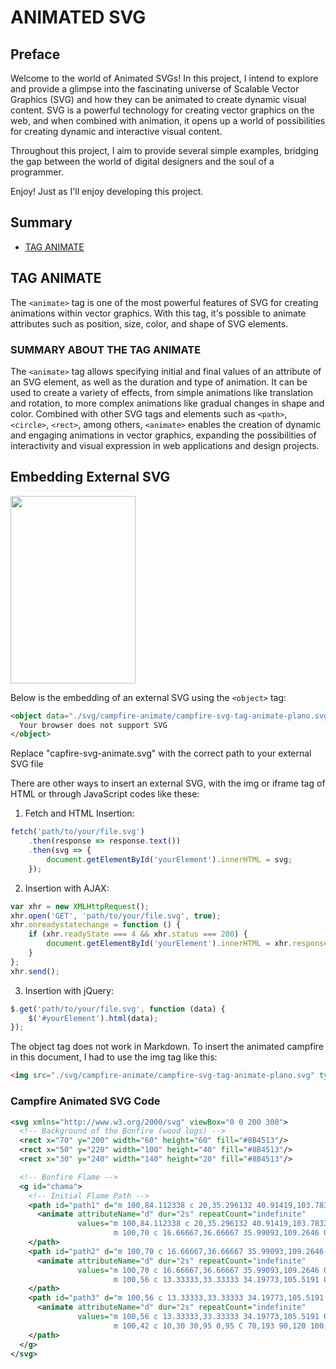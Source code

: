 # ANIMATED SVG

## Preface

Welcome to the world of Animated SVGs! In this project, I intend to explore and provide a glimpse into the fascinating universe of Scalable Vector Graphics (SVG) and how they can be animated to create dynamic visual content. SVG is a powerful technology for creating vector graphics on the web, and when combined with animation, it opens up a world of possibilities for creating dynamic and interactive visual content.

Throughout this project, I aim to provide several simple examples, bridging the gap between the world of digital designers and the soul of a programmer.

Enjoy! Just as I'll enjoy developing this project.


## Summary

- [TAG ANIMATE](#tag-animate)

## TAG ANIMATE

The `<animate>` tag is one of the most powerful features of SVG for creating animations within vector graphics. With this tag, it's possible to animate attributes such as position, size, color, and shape of SVG elements.

### SUMMARY ABOUT THE TAG ANIMATE

The `<animate>` tag allows specifying initial and final values of an attribute of an SVG element, as well as the duration and type of animation. It can be used to create a variety of effects, from simple animations like translation and rotation, to more complex animations like gradual changes in shape and color. Combined with other SVG tags and elements such as `<path>`, `<circle>`, `<rect>`, among others, `<animate>` enables the creation of dynamic and engaging animations in vector graphics, expanding the possibilities of interactivity and visual expression in web applications and design projects.

## Embedding External SVG

<img src="./svg/campfire-animate/campfire-svg-tag-animate-plano.svg" type="image/svg+xml" width="200" height="300" />

Below is the embedding of an external SVG using the `<object>` tag:
```html
<object data="./svg/campfire-animate/campfire-svg-tag-animate-plano.svg" type="image/svg+xml">
  Your browser does not support SVG
</object>
```

Replace "capfire-svg-animate.svg" with the correct path to your external SVG file

There are other ways to insert an external SVG, with the img or iframe tag of HTML or through JavaScript codes like these:

1. Fetch and HTML Insertion:
```javascript
fetch('path/to/your/file.svg')
    .then(response => response.text())
    .then(svg => {
        document.getElementById('yourElement').innerHTML = svg;
    });
```

2. Insertion with AJAX:
```javascript
var xhr = new XMLHttpRequest();
xhr.open('GET', 'path/to/your/file.svg', true);
xhr.onreadystatechange = function () {
    if (xhr.readyState === 4 && xhr.status === 200) {
        document.getElementById('yourElement').innerHTML = xhr.responseText;
    }
};
xhr.send();
```

3. Insertion with jQuery:
```javascript
$.get('path/to/your/file.svg', function (data) {
    $('#yourElement').html(data);
});
```

The object tag does not work in Markdown. To insert the animated campfire in this document, I had to use the img tag like this:
```html
<img src="./svg/campfire-animate/campfire-svg-tag-animate-plano.svg" type="image/svg+xml" width="200" height="300" />
```

### Campfire Animated SVG Code

```svg
<svg xmlns="http://www.w3.org/2000/svg" viewBox="0 0 200 300">
  <!-- Background of the Bonfire (wood logs) -->
  <rect x="70" y="200" width="60" height="60" fill="#8B4513"/>
  <rect x="50" y="220" width="100" height="40" fill="#8B4513"/>
  <rect x="30" y="240" width="140" height="20" fill="#8B4513"/>

  <!-- Bonfire Flame -->
  <g id="chama">
    <!-- Initial Flame Path -->
    <path id="path1" d="m 100,84.112338 c 20,35.296132 40.91419,103.783342 0,105.888382 -38.91772,0.71997 -20,-70.59225 0,-105.888382" fill="#ffcc00" opacity="0.8" style="stroke-width:0.939363">
      <animate attributeName="d" dur="2s" repeatCount="indefinite" 
               values="m 100,84.112338 c 20,35.296132 40.91419,103.783342 0,105.888382 -38.91772,0.71997 -20,-70.59225 0,-105.888382;
                       m 100,70 c 16.66667,36.66667 35.99093,109.2646 0.87631,111.71163 C 66.892902,184.07982 83.333333,106.66667 100,70" />
    </path>
    <path id="path2" d="m 100,70 c 16.66667,36.66667 35.99093,109.2646 0.87631,111.71163 C 66.892902,184.07982 83.333333,106.66667 100,70" fill="#ff6600" opacity="0.6">
      <animate attributeName="d" dur="2s" repeatCount="indefinite" 
               values="m 100,70 c 16.66667,36.66667 35.99093,109.2646 0.87631,111.71163 C 66.892902,184.07982 83.333333,106.66667 100,70;
                       m 100,56 c 13.33333,33.33333 34.19773,105.5191 0.83991,105.96756 C 68.313945,176.40483 86.666667,103.33333 100,56" />
    </path>
    <path id="path3" d="m 100,56 c 13.33333,33.33333 34.19773,105.5191 0.83991,105.96756 C 68.313945,176.40483 86.666667,103.33333 100,56" fill="#ff3300" opacity="0.4">
      <animate attributeName="d" dur="2s" repeatCount="indefinite" 
               values="m 100,56 c 13.33333,33.33333 34.19773,105.5191 0.83991,105.96756 C 68.313945,176.40483 86.666667,103.33333 100,56;
                       m 100,42 c 10,30 30,95 0,95 C 70,193 90,120 100,42" />
    </path>
  </g>
</svg>
```
